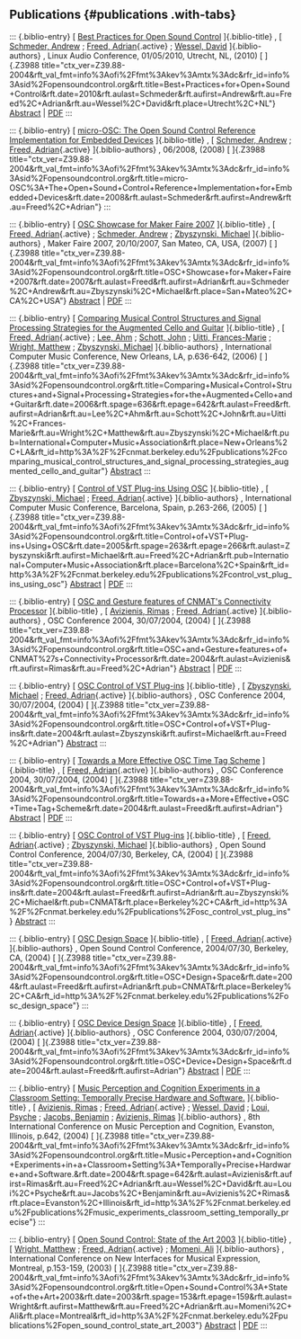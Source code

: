 ## Publications {#publications .with-tabs}

::: {.biblio-entry}
[ [Best Practices for Open Sound
Control](publication/best-practices-open-sound-control) ]{.biblio-title}
, [ [Schmeder, Andrew](publications/author/Schmeder) ; [Freed,
Adrian](publications/author/Freed){.active} ; [Wessel,
David](publications/author/Wessel) ]{.biblio-authors} , Linux Audio
Conference, 01/05/2010, Utrecht, NL, (2010) [ ]{.Z3988
title="ctx_ver=Z39.88-2004&rft_val_fmt=info%3Aofi%2Ffmt%3Akev%3Amtx%3Adc&rfr_id=info%3Asid%2Fopensoundcontrol.org&rft.title=Best+Practices+for+Open+Sound+Control&rft.date=2010&rft.aulast=Schmeder&rft.aufirst=Andrew&rft.au=Freed%2C+Adrian&rft.au=Wessel%2C+David&rft.place=Utrecht%2C+NL"}
[Abstract](publication/best-practices-open-sound-control) \|
[PDF](files/osc-best-practices-final.pdf)
:::

::: {.biblio-entry}
[ [micro-OSC: The Open Sound Control Reference Implementation for
Embedded
Devices](publication/micro-osc-open-sound-control-reference-implementation-embedded-devices)
]{.biblio-title} , [ [Schmeder, Andrew](publications/author/Schmeder) ;
[Freed, Adrian](publications/author/Freed){.active} ]{.biblio-authors} ,
06/2008, (2008) [ ]{.Z3988
title="ctx_ver=Z39.88-2004&rft_val_fmt=info%3Aofi%2Ffmt%3Akev%3Amtx%3Adc&rfr_id=info%3Asid%2Fopensoundcontrol.org&rft.title=micro-OSC%3A+The+Open+Sound+Control+Reference+Implementation+for+Embedded+Devices&rft.date=2008&rft.aulast=Schmeder&rft.aufirst=Andrew&rft.au=Freed%2C+Adrian"}
:::

::: {.biblio-entry}
[ [OSC Showcase for Maker Faire
2007](publication/osc-showcase-maker-faire-2007) ]{.biblio-title} , [
[Freed, Adrian](publications/author/Freed){.active} ; [Schmeder,
Andrew](publications/author/Schmeder) ; [Zbyszynski,
Michael](publications/author/Zbyszynski) ]{.biblio-authors} , Maker
Faire 2007, 20/10/2007, San Mateo, CA, USA, (2007) [ ]{.Z3988
title="ctx_ver=Z39.88-2004&rft_val_fmt=info%3Aofi%2Ffmt%3Akev%3Amtx%3Adc&rfr_id=info%3Asid%2Fopensoundcontrol.org&rft.title=OSC+Showcase+for+Maker+Faire+2007&rft.date=2007&rft.aulast=Freed&rft.aufirst=Adrian&rft.au=Schmeder%2C+Andrew&rft.au=Zbyszynski%2C+Michael&rft.place=San+Mateo%2C+CA%2C+USA"}
[Abstract](publication/osc-showcase-maker-faire-2007) \|
[PDF](files/OSC-Demo.pdf)
:::

::: {.biblio-entry}
[ [Comparing Musical Control Structures and Signal Processing Strategies
for the Augmented Cello and
Guitar](publication/comparing-musical-control-structures-and-signal-processing-strategies-augmented-cello-an)
]{.biblio-title} , [ [Freed, Adrian](publications/author/Freed){.active}
; [Lee, Ahm](publications/author/Lee) ; [Schott,
John](publications/author/Schott) ; [Uitti,
Frances-Marie](publications/author/Uitti) ; [Wright,
Matthew](publications/author/Wright) ; [Zbyszynski,
Michael](publications/author/Zbyszynski) ]{.biblio-authors} ,
International Computer Music Conference, New Orleans, LA, p.636-642,
(2006) [ ]{.Z3988
title="ctx_ver=Z39.88-2004&rft_val_fmt=info%3Aofi%2Ffmt%3Akev%3Amtx%3Adc&rfr_id=info%3Asid%2Fopensoundcontrol.org&rft.title=Comparing+Musical+Control+Structures+and+Signal+Processing+Strategies+for+the+Augmented+Cello+and+Guitar&rft.date=2006&rft.spage=636&rft.epage=642&rft.aulast=Freed&rft.aufirst=Adrian&rft.au=Lee%2C+Ahm&rft.au=Schott%2C+John&rft.au=Uitti%2C+Frances-Marie&rft.au=Wright%2C+Matthew&rft.au=Zbyszynski%2C+Michael&rft.pub=International+Computer+Music+Association&rft.place=New+Orleans%2C+LA&rft_id=http%3A%2F%2Fcnmat.berkeley.edu%2Fpublications%2Fcomparing_musical_control_structures_and_signal_processing_strategies_augmented_cello_and_guitar"}
[Abstract](publication/comparing-musical-control-structures-and-signal-processing-strategies-augmented-cello-an)
:::

::: {.biblio-entry}
[ [Control of VST Plug-ins Using
OSC](publication/control-vst-plug-ins-using-osc) ]{.biblio-title} , [
[Zbyszynski, Michael](publications/author/Zbyszynski) ; [Freed,
Adrian](publications/author/Freed){.active} ]{.biblio-authors} ,
International Computer Music Conference, Barcelona, Spain, p.263-266,
(2005) [ ]{.Z3988
title="ctx_ver=Z39.88-2004&rft_val_fmt=info%3Aofi%2Ffmt%3Akev%3Amtx%3Adc&rfr_id=info%3Asid%2Fopensoundcontrol.org&rft.title=Control+of+VST+Plug-ins+Using+OSC&rft.date=2005&rft.spage=263&rft.epage=266&rft.aulast=Zbyszynski&rft.aufirst=Michael&rft.au=Freed%2C+Adrian&rft.pub=International+Computer+Music+Association&rft.place=Barcelona%2C+Spain&rft_id=http%3A%2F%2Fcnmat.berkeley.edu%2Fpublications%2Fcontrol_vst_plug_ins_using_osc"}
[Abstract](publication/control-vst-plug-ins-using-osc) \|
[PDF](files/zbyszynski_ICMC3.pdf)
:::

::: {.biblio-entry}
[ [OSC and Gesture features of CNMAT\'s Connectivity
Processor](publication/osc-and-gesture-features-cnmats-connectivity-processor)
]{.biblio-title} , [ [Avizienis, Rimas](publications/author/Avizienis) ;
[Freed, Adrian](publications/author/Freed){.active} ]{.biblio-authors} ,
OSC Conference 2004, 30/07/2004, (2004) [ ]{.Z3988
title="ctx_ver=Z39.88-2004&rft_val_fmt=info%3Aofi%2Ffmt%3Akev%3Amtx%3Adc&rfr_id=info%3Asid%2Fopensoundcontrol.org&rft.title=OSC+and+Gesture+features+of+CNMAT%27s+Connectivity+Processor&rft.date=2004&rft.aulast=Avizienis&rft.aufirst=Rimas&rft.au=Freed%2C+Adrian"}
[Abstract](publication/osc-and-gesture-features-cnmats-connectivity-processor)
\| [PDF](files/OSC2004-RimasBox.pdf)
:::

::: {.biblio-entry}
[ [OSC Control of VST Plug-ins](publication/osc-control-vst-plug-ins-0)
]{.biblio-title} , [ [Zbyszynski,
Michael](publications/author/Zbyszynski) ; [Freed,
Adrian](publications/author/Freed){.active} ]{.biblio-authors} , OSC
Conference 2004, 30/07/2004, (2004) [ ]{.Z3988
title="ctx_ver=Z39.88-2004&rft_val_fmt=info%3Aofi%2Ffmt%3Akev%3Amtx%3Adc&rfr_id=info%3Asid%2Fopensoundcontrol.org&rft.title=OSC+Control+of+VST+Plug-ins&rft.date=2004&rft.aulast=Zbyszynski&rft.aufirst=Michael&rft.au=Freed%2C+Adrian"}
[Abstract](publication/osc-control-vst-plug-ins-0)
:::

::: {.biblio-entry}
[ [Towards a More Effective OSC Time Tag
Scheme](publication/towards-more-effective-osc-time-tag-scheme)
]{.biblio-title} , [ [Freed, Adrian](publications/author/Freed){.active}
]{.biblio-authors} , OSC Conference 2004, 30/07/2004, (2004) [ ]{.Z3988
title="ctx_ver=Z39.88-2004&rft_val_fmt=info%3Aofi%2Ffmt%3Akev%3Amtx%3Adc&rfr_id=info%3Asid%2Fopensoundcontrol.org&rft.title=Towards+a+More+Effective+OSC+Time+Tag+Scheme&rft.date=2004&rft.aulast=Freed&rft.aufirst=Adrian"}
[Abstract](publication/towards-more-effective-osc-time-tag-scheme) \|
[PDF](files/freed-timetags.pdf)
:::

::: {.biblio-entry}
[ [OSC Control of VST Plug-ins](publication/osc-control-vst-plug-ins)
]{.biblio-title} , [ [Freed, Adrian](publications/author/Freed){.active}
; [Zbyszynski, Michael](publications/author/Zbyszynski)
]{.biblio-authors} , Open Sound Control Conference, 2004/07/30,
Berkeley, CA, (2004) [ ]{.Z3988
title="ctx_ver=Z39.88-2004&rft_val_fmt=info%3Aofi%2Ffmt%3Akev%3Amtx%3Adc&rfr_id=info%3Asid%2Fopensoundcontrol.org&rft.title=OSC+Control+of+VST+Plug-ins&rft.date=2004&rft.aulast=Freed&rft.aufirst=Adrian&rft.au=Zbyszynski%2C+Michael&rft.pub=CNMAT&rft.place=Berkeley%2C+CA&rft_id=http%3A%2F%2Fcnmat.berkeley.edu%2Fpublications%2Fosc_control_vst_plug_ins"}
[Abstract](publication/osc-control-vst-plug-ins)
:::

::: {.biblio-entry}
[ [OSC Design Space](publication/osc-design-space) ]{.biblio-title} , [
[Freed, Adrian](publications/author/Freed){.active} ]{.biblio-authors} ,
Open Sound Control Conference, 2004/07/30, Berkeley, CA, (2004) [
]{.Z3988
title="ctx_ver=Z39.88-2004&rft_val_fmt=info%3Aofi%2Ffmt%3Akev%3Amtx%3Adc&rfr_id=info%3Asid%2Fopensoundcontrol.org&rft.title=OSC+Design+Space&rft.date=2004&rft.aulast=Freed&rft.aufirst=Adrian&rft.pub=CNMAT&rft.place=Berkeley%2C+CA&rft_id=http%3A%2F%2Fcnmat.berkeley.edu%2Fpublications%2Fosc_design_space"}
:::

::: {.biblio-entry}
[ [OSC Device Design Space](publication/osc-device-design-space)
]{.biblio-title} , [ [Freed, Adrian](publications/author/Freed){.active}
]{.biblio-authors} , OSC Conference 2004, 030/07/2004, (2004) [ ]{.Z3988
title="ctx_ver=Z39.88-2004&rft_val_fmt=info%3Aofi%2Ffmt%3Akev%3Amtx%3Adc&rfr_id=info%3Asid%2Fopensoundcontrol.org&rft.title=OSC+Device+Design+Space&rft.date=2004&rft.aulast=Freed&rft.aufirst=Adrian"}
[Abstract](publication/osc-device-design-space) \|
[PDF](files/freed-devdesign.pdf)
:::

::: {.biblio-entry}
[ [Music Perception and Cognition Experiments in a Classroom Setting:
Temporally Precise Hardware and
Software.](publications/music_experiments_classroom_setting_temporally_precise)
]{.biblio-title} , [ [Avizienis, Rimas](publications/author/Avizienis) ;
[Freed, Adrian](publications/author/Freed){.active} ; [Wessel,
David](publications/author/Wessel) ; [Loui,
Psyche](publications/author/Loui) ; [Jacobs,
Benjamin](publications/author/Jacobs) ; [Avizienis,
Rimas](publications/author/Avizienis) ]{.biblio-authors} , 8th
International Conference on Music Perception and Cognition, Evanston,
Illinois, p.642, (2004) [ ]{.Z3988
title="ctx_ver=Z39.88-2004&rft_val_fmt=info%3Aofi%2Ffmt%3Akev%3Amtx%3Adc&rfr_id=info%3Asid%2Fopensoundcontrol.org&rft.title=Music+Perception+and+Cognition+Experiments+in+a+Classroom+Setting%3A+Temporally+Precise+Hardware+and+Software.&rft.date=2004&rft.spage=642&rft.aulast=Avizienis&rft.aufirst=Rimas&rft.au=Freed%2C+Adrian&rft.au=Wessel%2C+David&rft.au=Loui%2C+Psyche&rft.au=Jacobs%2C+Benjamin&rft.au=Avizienis%2C+Rimas&rft.place=Evanston%2C+Illinois&rft_id=http%3A%2F%2Fcnmat.berkeley.edu%2Fpublications%2Fmusic_experiments_classroom_setting_temporally_precise"}
:::

::: {.biblio-entry}
[ [Open Sound Control: State of the Art
2003](publication/open-sound-control-state-art-2003) ]{.biblio-title} ,
[ [Wright, Matthew](publications/author/Wright) ; [Freed,
Adrian](publications/author/Freed){.active} ; [Momeni,
Ali](publications/author/Momeni) ]{.biblio-authors} , International
Conference on New Interfaces for Musical Expression, Montreal,
p.153-159, (2003) [ ]{.Z3988
title="ctx_ver=Z39.88-2004&rft_val_fmt=info%3Aofi%2Ffmt%3Akev%3Amtx%3Adc&rfr_id=info%3Asid%2Fopensoundcontrol.org&rft.title=Open+Sound+Control%3A+State+of+the+Art+2003&rft.date=2003&rft.spage=153&rft.epage=159&rft.aulast=Wright&rft.aufirst=Matthew&rft.au=Freed%2C+Adrian&rft.au=Momeni%2C+Ali&rft.place=Montreal&rft_id=http%3A%2F%2Fcnmat.berkeley.edu%2Fpublications%2Fopen_sound_control_state_art_2003"}
[Abstract](publication/open-sound-control-state-art-2003) \|
[PDF](files/Open+Sound+Control-state+of+the+art.pdf)
:::
